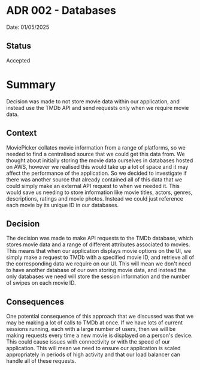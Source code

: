 # ADR 002 - Databases

Date: 01/05/2025

## Status
Accepted

# Summary
Decision was made to not store movie data within our application, and instead use the TMDb API and send requests only when we require movie data.

## Context
MoviePicker collates movie information from a range of platforms, so we needed to find a centralised source that we could get this data from. We thought about initially storing the movie data ourselves in databases hosted on AWS, however we realised this would take up a lot of space and it may affect the performance of the application. So we decided to investigate if there was another source that already contained all of this data that we could simply make an external API request to when we needed it. This would save us needing to store information like movie titles, actors, genres, descriptions, ratings and movie photos. Instead we could just reference each movie by its unique ID in our databases.

## Decision
The decision was made to make API requests to the TMDb database, which stores movie data and a range of different attributes associated to movies. This means that when our application displays movie options on the UI, we simply make a request to TMDb with a specified movie ID, and retrieve all of the corresponding data we require on our UI. This will mean we don't need to have another database of our own storing movie data, and instead the only databases we need will store the session information and the number of swipes on each movie ID.

## Consequences
One potential consequence of this approach that we discussed was that we may be making a lot of calls to TMDb at once. If we have lots of current sessions running, each with a large number of users, then we will be making requests every time a new movie is displayed on a person's device. This could cause issues with connectivity or with the speed of our application. This will mean we need to ensure our application is scaled appropriately in periods of high activity and that our load balancer can handle all of these requests.
